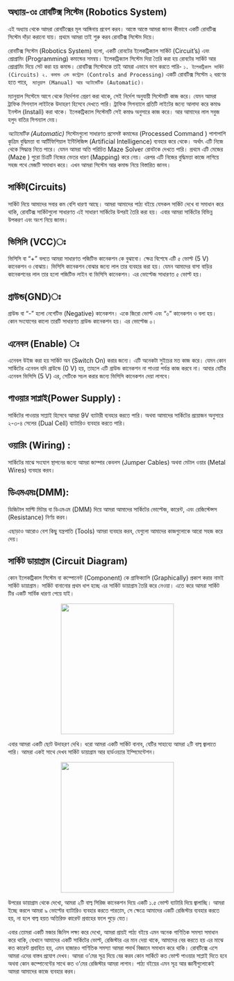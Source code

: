 
## অধ্যায়-৩ঃ রোবটিক্স সিস্টেম (Robotics System)

এই অধ্যায় থেকে আমরা রোবটিক্সের মূল আঙ্গিনায় প্রবেশ করব। আস্তে আস্তে আমরা জানব কীভাবে একটি রোবটিক্স সিস্টেম দাঁড়া করানো যায়।
প্রথমে আমরা তাই শুরু করব রোবটিক্স সিস্টেম দিয়ে।

রোবটিক্স সিস্টেম (Robotics System) হলো, একটি রোবটের ইলেকট্রিক্যাল সার্কিট (Circuit’s) এবং প্রোগ্রামিং (Programming) কমান্ডের সমন্বয়। ইলেকট্রিক্যাল সিস্টেম দিয়া তৈরি করা হয় রোবটের সার্কিট আর প্রোগ্রামিং দিয়ে সেট করা হয় কমান্ড। রোবটিক্স সিস্টেমকে তাই আমরা এভাবে ভাগ করতে পারি-
``
১. ইলেকট্রিকাল সার্কিট (Circuits)
২. কমান্ড এন্ড কন্ট্রোল (Controls and Processing)
``
একটি রোবটিক্স সিস্টেম ২ ধরণের হতে পারে, 
``
ম্যানুয়াল (Manual) আর অটোমেটিক (Automatic)।``

ম্যানুয়াল সিস্টেমে আগে থেকে নির্দেশনা প্রেরণ করা থাকে, সেই নির্দেশ অনুযায়ী সিস্টেমটি কাজ করে। যেমন আমরা ট্রাফিক সিগন্যাল লাইটকে উদাহরণ হিসেবে দেখতে পারি। ট্রাফিক সিগন্যালে প্রতিটি লাইটের জন্যে আলাদা করে কমাণ্ড ইনস্টল (Install) করা থাকে। ইলেকট্রিক্যাল সিস্টেমটি সেই কমাণ্ড অনুসারে কাজ করে। আর আমাদের লাল সবুজ হলুদ বাতির সিগন্যাল দেয়।

*অটোমেটিক (Automatic)* সিস্টেমগুলো সাধারণত প্রসেসষ্ট কমান্ডের (Processed Command ) পাশাপাশি কৃত্রিম বুদ্ধিমত্তা বা আর্টিফিশিয়াল ইন্টিলিজিন্স (Artificial Intelligence) ব্যবহার করে থেকে। অর্থাৎ এটি নিজে থেকে সিদ্ধান্ত নিতে পারে। যেমন আমরা অতি পরিচিত Maze Solver রোবটকে দেখতে পারি। প্রথমে এটি মেজের (Maze ) পুরো চিত্রটি নিজের ভেতর ধারণ (Mapping) করে নেয়। এরপর এটি নিজের বুদ্ধিমত্তা কাজে লাগিয়ে সহজ পথে মেজটি সমাধান করে।
এখন আমরা সিস্টেম আর কমান্ড নিয়ে বিস্তারিত জানব।

## সার্কিট(Circuits)
সার্কিট নিয়ে আমাদের সবার কম বেশি ধারণা আছে। আমরা আমাদের পাঠ্য বইয়ে যেসকল সার্কিট দেখে বা সমাধান করে থাকি, রোবটিক্স সার্কিটগুলো সাধারণত এই সাধারণ সার্কিটের উপরই তৈরি করা হয়।
এবার আমরা সার্কিটের বিভিন্ন উপকরণ এবং অংশ নিয়ে জানব।

## ভিসিসি (VCC)ঃ  
ভিসিসি বা “+” বলতে আমরা সাধারণত পজিটিভ কানেকশন কে বুঝাবো। ক্ষেত্র বিশেষে এটি ৫ ভোল্ট (5 V) কানেকশন ও বোঝায়। ভিসিসি কানেকশন বোঝার জন্যে লাল তার ব্যবহার করা হয়। যেমন আমাদের বাসা বাড়ির কানেকশনের লাল তার হলো পজিটিভ লাইন বা ভিসিসি কানেকশন। এর ভোল্টেজ সাধারণত ৫ ভোল্ট হয়।  

## গ্রাউন্ড(GND)ঃ 
গ্রাউন্ড বা “-” হলো নেগেটিভ (Negative) কানেকশন। একে জিরো ভোল্ট এবং “০” কানেকশন ও বলা হয়। কোন সংযোগের কালো তারটি সাধারণত গ্রাউন্ড কানেকশন হয়। এর ভোল্টেজ ০।   

## এনেবল (Enable) ঃ 
এনেবল উইজ করা হয় সার্কিট অন (Switch On) করার জন্যে। এটি অনেকটা সুইচের মত কাজ করে। যেমন কোন সার্কিটের এনেবল যদি গ্রাউন্ডে (0 V) হয়, তাহলে এটি গ্রাউন্ড কানেকশন না পাওয়া পর্যন্ত কাজ করবে না। আবার যেটির এনেবল ভিসিসি (5 V) এর, সেটিকে সচল করার জন্যে ভিসিসি কানেকশন দেয়া লাগবে। 

## পাওয়ার সাপ্লাই(Power Supply) : 
সার্কিটের পাওয়ার সাপ্লাই হিসেবে আমরা 9V ব্যাটারী ব্যবহার করতে পারি। অথবা আমাদের সার্কিটের প্রয়োজন অনুসারে ২-৩-৪ সেলের (Dual Cell) ব্যাটারিও ব্যবহার করতে পারি।
  

## ওয়ারিং (Wiring) : 
সার্কিটের মাঝে সংযোগ স্থাপনের জন্যে আমরা জাম্পার কেবলস (Jumper Cables) অথবা মেটাল ওয়ার (Metal Wires) ব্যবহার করব।
 

## ডিএমএমঃ(DMM):   
ডিজিটাল মাল্টি মিটার বা ডিএমএম (DMM) দিয়ে আমরা আমাদের সার্কিটের ভোল্টেজ, কারেন্ট, এবং রেজিস্টেন্সস (Resistance) নির্ণয় করব।
 
এছাড়াও আরোও বেশ কিছু যন্ত্রপাতি (Tools) আমরা ব্যবহার করব, যেগুলো আমাদের কাজগুলোকে আরো সহজ করে দেয়।

## সার্কিট ডায়াগ্রাম (Circuit Diagram)
কোন ইলেকট্রিকাল সিস্টেম বা কম্পোনেন্ট (Component) কে গ্রাফিক্যালি (Graphically) প্রকাশ করার নামই সার্কিট ডায়াগ্রাম। সার্কিট বানানোর প্রথম ধাপ হচ্ছে এর সার্কিট ডায়াগ্রাম তৈরি করে নেওয়া। এতে করে আমরা সার্কিট টির একটি সার্বিক ধারণা পেয়ে যাই।

<p align="center">
  <img width="260" height="300" src= "https://github.com/NeloyNSU/Esho-Robot-Banai/blob/master/Images/Ch3/Circuit_diagram_%E2%80%93_pictorial_and_schematic.png"> 
</p>

এবার আমরা একটি ছোট উদাহরণ দেখি। ধরো আমরা একটি সার্কিট বানাব, যেটির সাহায্যে আমরা ২টি বাল্ব জ্বালাতে পারি। আমরা একই সাথে দেখব সার্কিট ডায়াগ্রাম আর হার্ডওয়্যার ইম্পিমেন্টেশন। 

<p align="center">
  <img width="260" height="300" src= "https://github.com/NeloyNSU/Esho-Robot-Banai/blob/master/Images/Ch3/cub_electricity_lesson05_activity1_fig1.jpg"> 
</p>
 
উপরের ডায়াগ্রাম থেকে দেখো, আমরা ২টি বাল্ব সিরিজ কানেকশন দিয়ে একটি ১.৫ ভোল্ট ব্যাটারি দিয়ে জ্বালাচ্ছি। আমরা ইচ্ছে করলে আমরা ৯ ভোল্টের ব্যাটারিও ব্যবহার করতে পারতাম, সে ক্ষেত্রে আমাদের একটি রেজিস্টার ব্যবহার করতে হয়, না হলে বাল্ব হয়ত অতিরিক্ত কারেন্ট প্রবাহের ফলে পুড়ে যেত। 

এবার তোমরা একটি মজার জিনিস লক্ষ্য করে দেখো, আমরা প্রায়ই পাঠ্য বইয়ে এমন অনেক গাণিতিক সমস্যা সমাধান করে থাকি, যেখানে আমাদের একটি সার্কিটের ভোল্ট, রেজিস্টার এর মান দেয়া থাকে, আমাদের বের করতে হয় এর মাঝে কত কারেন্ট প্রবাহিত হয়, এমন হাজারও গাণিতিক সমস্যা আমরা পদার্থ বিজ্ঞানে সমাধান করে থাকি। রোবটিক্সে এসে আমরা এদের বাস্তব প্রযোগ দেখব। আমরা ও‘মের সূত্র দিয়ে বের করব কোন সার্কিটে কত ভোল্ট পাওয়ার সাপ্লাই দিতে হবে অথবা কোন কম্পোনেন্টের সাথে কত ও‘মের রেজিস্টার আমরা লাগাব। পাঠ্য বইয়ের এমন সূত্র আর জ্ঞানীগুলোকেই আমরা আমাদের কাজে ব্যবহার করব।  

